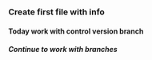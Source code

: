 ### Create first file with info

#### Today work with control version branch 

##### Continue to work with branches